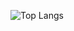 ![Top Langs](https://github-readme-stats.vercel.app/api/top-langs/?username=h010507&layout=compact)
